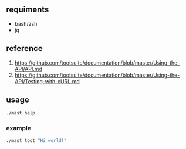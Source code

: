 ## requiments

- bash/zsh
- jq

## reference

1. https://github.com/tootsuite/documentation/blob/master/Using-the-API/API.md
1. https://github.com/tootsuite/documentation/blob/master/Using-the-API/Testing-with-cURL.md

## usage

```bash
./mast help
```

### example

```bash
./mast toot "Hi world!"
```

